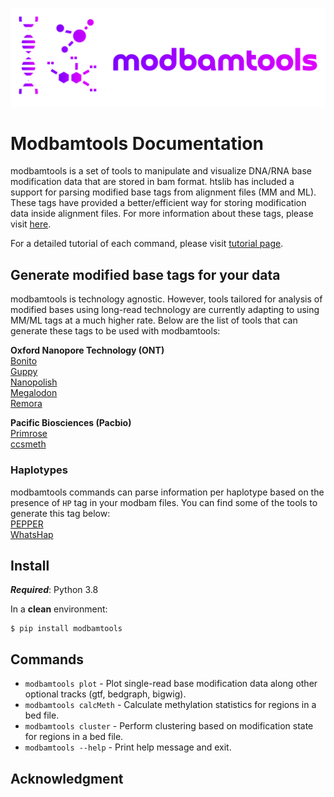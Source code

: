 ![](img/logo.png)
# Modbamtools Documentation

modbamtools is a set of tools to manipulate and visualize DNA/RNA base modification data that are stored in bam format. htslib has included a support for parsing modified base tags from alignment files (MM and ML). These tags have provided a better/efficient way for storing modification data inside alignment files. For more information about these tags, please visit [here](http://samtools.github.io/hts-specs/SAMtags.pdf).

For a detailed tutorial of each command, please visit [tutorial page](./tutorial/).

## Generate modified base tags for your data
modbamtools is technology agnostic. However, tools tailored for analysis of modified bases using long-read technology are currently adapting to using MM/ML tags at a much higher rate. Below are the list of tools that can generate these tags to be used with modbamtools:

**Oxford Nanopore Technology (ONT)**  
[Bonito](https://github.com/nanoporetech/bonito)  
[Guppy](https://community.nanoporetech.com/downloads)  
[Nanopolish](https://github.com/jts/nanopolish)  
[Megalodon](https://github.com/nanoporetech/megalodon)  
[Remora](https://github.com/nanoporetech/remora)

**Pacific Biosciences (Pacbio)**  
[Primrose](https://github.com)  
[ccsmeth](https://github.com/PengNi/ccsmeth)


### Haplotypes

modbamtools commands can parse information per haplotype based on the presence of `HP` tag in your modbam files. You can find some of the tools to generate this tag below:  
[PEPPER](https://github.com/kishwarshafin/pepper)  
[WhatsHap](https://whatshap.readthedocs.io/en/latest/)
## Install

**<em>Required</em>**: Python 3.8

In a **clean** environment: 

<pre><code class="shell">$ pip install modbamtools</code></pre>





## Commands

* `modbamtools plot` - Plot single-read base modification data along other optional tracks (gtf, bedgraph, bigwig).
* `modbamtools calcMeth` - Calculate methylation statistics for regions in a bed file.
* `modbamtools cluster` - Perform clustering based on modification state for regions in a bed file.
* `modbamtools --help` - Print help message and exit.

## Acknowledgment

